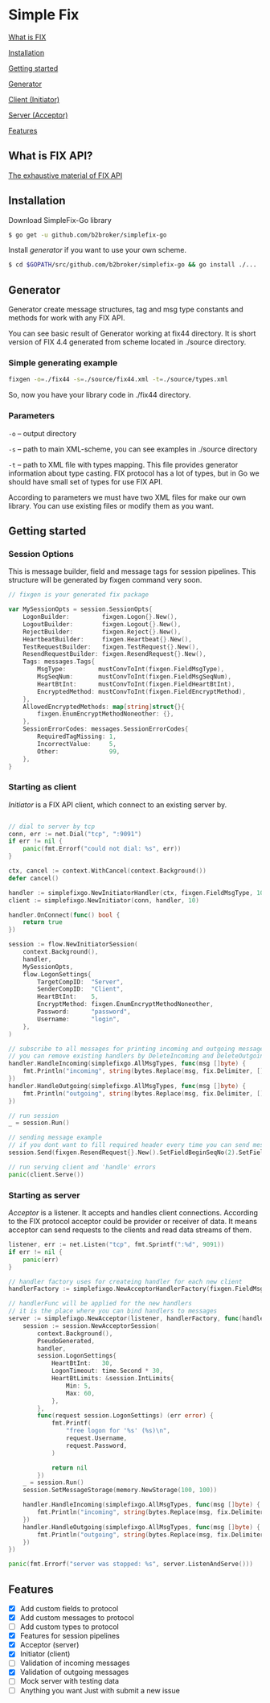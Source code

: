 # Simple Fix

[What is FIX](#what-is-fix-api)

[Installation](#installation)

[Getting started](#getting-started)

[Generator](#generator)

[Client (Initiator)](#starting-as-client)

[Server (Acceptor)](#starting-as-server)

[Features](#features)


## What is FIX API?

[The exhaustive material of FIX API](https://www.onixs.biz/fix-dictionary.html) 

## Installation

Download SimpleFix-Go library
```sh
$ go get -u github.com/b2broker/simplefix-go
```

Install *generator* if you want to use your own scheme.
```sh
$ cd $GOPATH/src/github.com/b2broker/simplefix-go && go install ./...
```

## Generator

Generator create message structures, tag and msg type constants and methods for work with any FIX API.

You can see basic result of Generator working at fix44 directory. It is short version of FIX 4.4 generated from scheme 
located in ./source directory.

### Simple generating example

```sh
fixgen -o=./fix44 -s=./source/fix44.xml -t=./source/types.xml
```

So, now you have your library code in ./fix44 directory.

### Parameters

`-o` – output directory

`-s` – path to main XML-scheme, you can see examples in ./source directory

`-t` – path to XML file with types mapping. This file provides generator information about type casting.
FIX protocol has a lot of types, but in Go we should have small set of types for use FIX API.

According to parameters we must have two XML files for make our own library. You can use existing files or modify them 
as you want.

## Getting started

### Session Options

This is message builder, field and message tags for session pipelines. This structure will be generated by fixgen 
command very soon.

```go
// fixgen is your generated fix package

var MySessionOpts = session.SessionOpts{
	LogonBuilder:         fixgen.Logon{}.New(),
	LogoutBuilder:        fixgen.Logout{}.New(),
	RejectBuilder:        fixgen.Reject{}.New(),
	HeartbeatBuilder:     fixgen.Heartbeat{}.New(),
	TestRequestBuilder:   fixgen.TestRequest{}.New(),
	ResendRequestBuilder: fixgen.ResendRequest{}.New(),
	Tags: messages.Tags{
		MsgType:         mustConvToInt(fixgen.FieldMsgType),
		MsgSeqNum:       mustConvToInt(fixgen.FieldMsgSeqNum),
		HeartBtInt:      mustConvToInt(fixgen.FieldHeartBtInt),
		EncryptedMethod: mustConvToInt(fixgen.FieldEncryptMethod),
	},
	AllowedEncryptedMethods: map[string]struct{}{
		fixgen.EnumEncryptMethodNoneother: {},
	},
	SessionErrorCodes: messages.SessionErrorCodes{
		RequiredTagMissing: 1,
		IncorrectValue:     5,
		Other:              99,
	},
}
```

### Starting as client

*Initiator* is a FIX API client, which connect to an existing server by.

```go

// dial to server by tcp
conn, err := net.Dial("tcp", ":9091")
if err != nil {
    panic(fmt.Errorf("could not dial: %s", err))
}

ctx, cancel := context.WithCancel(context.Background())
defer cancel()

handler := simplefixgo.NewInitiatorHandler(ctx, fixgen.FieldMsgType, 10)
client := simplefixgo.NewInitiator(conn, handler, 10)

handler.OnConnect(func() bool {
    return true
})

session := flow.NewInitiatorSession(
    context.Background(),
    handler,
    MySessionOpts,
    flow.LogonSettings{
        TargetCompID:  "Server",
        SenderCompID:  "Client",
        HeartBtInt:    5,
        EncryptMethod: fixgen.EnumEncryptMethodNoneother,
        Password:      "password",
        Username:      "login",
    },
)

// subscribe to all messages for printing incoming and outgoing messages
// you can remove existing handlers by DeleteIncoming and DeleteOutgoing method
handler.HandleIncoming(simplefixgo.AllMsgTypes, func(msg []byte) {
    fmt.Println("incoming", string(bytes.Replace(msg, fix.Delimiter, []byte("|"), -1)))
})
handler.HandleOutgoing(simplefixgo.AllMsgTypes, func(msg []byte) {
    fmt.Println("outgoing", string(bytes.Replace(msg, fix.Delimiter, []byte("|"), -1)))
})

// run session
_ = session.Run()

// sending message example
// if you dont want to fill required header every time you can send messages by session
session.Send(fixgen.ResendRequest{}.New().SetFieldBeginSeqNo(2).SetFieldEndSeqNo(3))

// run serving client and 'handle' errors
panic(client.Serve())
```

### Starting as server

*Acceptor* is a listener. It accepts and handles client connections. 
According to the FIX protocol acceptor could be provider or receiver of data.
It means acceptor can send requests to the clients and read data streams of them. 

```go
listener, err := net.Listen("tcp", fmt.Sprintf(":%d", 9091))
if err != nil {
    panic(err)
}

// handler factory uses for createing handler for each new client
handlerFactory := simplefixgo.NewAcceptorHandlerFactory(fixgen.FieldMsgType, 10)

// handlerFunc will be applied for the new handlers
// it is the place where you can bind handlers to messages 
server := simplefixgo.NewAcceptor(listener, handlerFactory, func(handler simplefixgo.AcceptorHandler) {
    session := session.NewAcceptorSession(
        context.Background(),
        PseudoGenerated,
        handler,
        session.LogonSettings{
            HeartBtInt:   30,
            LogonTimeout: time.Second * 30,
            HeartBtLimits: &session.IntLimits{
                Min: 5,
                Max: 60,
            },
        },
        func(request session.LogonSettings) (err error) {
            fmt.Printf(
                "free logon for '%s' (%s)\n",
                request.Username,
                request.Password,
            )

            return nil
        })
    _ = session.Run()
    session.SetMessageStorage(memory.NewStorage(100, 100))

    handler.HandleIncoming(simplefixgo.AllMsgTypes, func(msg []byte) {
        fmt.Println("incoming", string(bytes.Replace(msg, fix.Delimiter, []byte("|"), -1)))
    })
    handler.HandleOutgoing(simplefixgo.AllMsgTypes, func(msg []byte) {
        fmt.Println("outgoing", string(bytes.Replace(msg, fix.Delimiter, []byte("|"), -1)))
    })
})

panic(fmt.Errorf("server was stopped: %s", server.ListenAndServe()))
```

## Features

- [x] Add custom fields to protocol
- [x] Add custom messages to protocol
- [ ] Add custom types to protocol
- [x] Features for session pipelines
- [x] Acceptor (server)
- [x] Initiator (client)
- [ ] Validation of incoming messages
- [x] Validation of outgoing messages
- [ ] Mock server with testing data 
- [ ] Anything you want Just with submit a new issue
